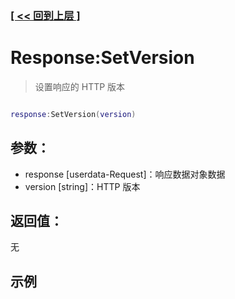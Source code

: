 ### [[ << 回到上层 ]](index.md)

# Response:SetVersion

> 设置响应的 HTTP 版本

```lua

response:SetVersion(version)

```

## 参数：

+ response [userdata-Request]：响应数据对象数据
+ version [string]：HTTP 版本

## 返回值：

无

## 示例

```lua

```